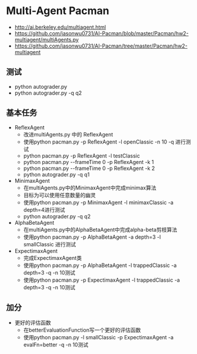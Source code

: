 # Multi-Agent Pacman

- http://ai.berkeley.edu/multiagent.html
- https://github.com/jasonwu0731/AI-Pacman/blob/master/Pacman/hw2-multiagent/multiAgents.py
- https://github.com/jasonwu0731/AI-Pacman/tree/master/Pacman/hw2-multiagent

## 测试
- python autograder.py
- python autograder.py -q q2

## 基本任务

- ReflexAgent
    - 改进multiAgents.py 中的 ReflexAgent
    - 使用python pacman.py -p ReﬂexAgent -l openClassic -n 10 -q 进行测试
    - python pacman.py -p ReflexAgent -l testClassic
    - python pacman.py --frameTime 0 -p ReflexAgent -k 1
    - python pacman.py --frameTime 0 -p ReflexAgent -k 2
    - python autograder.py -q q1
- MinimaxAgent
    - 在multiAgents.py中的MinimaxAgent中完成minimax算法
    - 目标为可以使用任意数量的幽灵
    - 使用python pacman.py -p MinimaxAgent -l minimaxClassic -a depth=4进行测试
    - python autograder.py -q q2
- AlphaBetaAgent
    - 在multiAgents.py中的AlphaBetaAgent中完成alpha-beta剪枝算法
    - 使用python pacman.py -p AlphaBetaAgent -a depth=3 -l smallClassic 进行测试
- ExpectimaxAgent
    - 完成ExpectimaxAgent类
    - 使用python pacman.py -p AlphaBetaAgent -l trappedClassic -a depth=3 -q -n 10测试
    - 使用python pacman.py -p ExpectimaxAgent -l trappedClassic -a depth=3 -q -n 10测试

## 加分

- 更好的评估函数
    - 在betterEvaluationFunction写一个更好的评估函数
    - 使用python pacman.py -l smallClassic -p ExpectimaxAgent -a evalFn=better -q -n 10测试